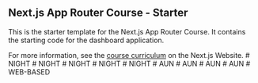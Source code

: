 ## Next.js App Router Course - Starter

This is the starter template for the Next.js App Router Course. It contains the starting code for the dashboard application.

For more information, see the [course curriculum](https://nextjs.org/learn) on the Next.js Website.
#   N I G H T  
 #   N I G H T  
 #   N I G H T  
 #   N I G H T  
 #   N I G H T  
 #   A U N  
 #   A U N  
 #   A U N  
 #   A U N  
 #   W E B - B A S E D  
 